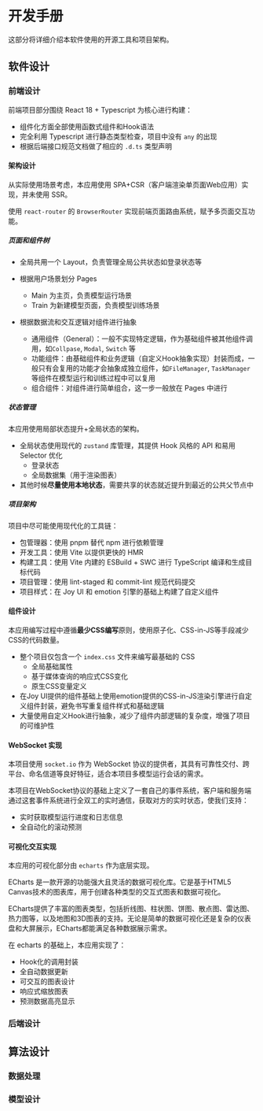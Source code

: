 # 开发手册

这部分将详细介绍本软件使用的开源工具和项目架构。

## 软件设计

### 前端设计

前端项目部分围绕 React 18 + Typescript 为核心进行构建：

- 组件化方面全部使用函数式组件和Hook语法
- 完全利用 Typescript 进行静态类型检查，项目中没有 `any` 的出现
- 根据后端接口规范文档做了相应的 `.d.ts` 类型声明

#### 架构设计

从实际使用场景考虑，本应用使用 SPA+CSR（客户端渲染单页面Web应用）实现，并未使用 SSR。

使用 `react-router` 的 `BrowserRouter` 实现前端页面路由系统，赋予多页面交互功能。

##### 页面和组件树

- 全局共用一个 Layout，负责管理全局公共状态如登录状态等

- 根据用户场景划分 Pages
  - Main 为主页，负责模型运行场景
  - Train 为新建模型页面，负责模型训练场景
- 根据数据流和交互逻辑对组件进行抽象
  - 通用组件（General）：一般不实现特定逻辑，作为基础组件被其他组件调用，如`Collpase`, `Modal`, `Switch` 等
  - 功能组件：由基础组件和业务逻辑（自定义Hook抽象实现）封装而成，一般只有会复用的功能才会抽象成独立组件，如`FileManager`, `TaskManager`等组件在模型运行和训练过程中可以复用
  - 组合组件：对组件进行简单组合，这一步一般放在 Pages 中进行

##### 状态管理

本应用使用局部状态提升+全局状态的架构。

- 全局状态使用现代的 `zustand` 库管理，其提供 Hook 风格的 API 和易用 Selector 优化
  - 登录状态
  - 全局数据集（用于渲染图表）
- 其他时候**尽量使用本地状态**，需要共享的状态就近提升到最近的公共父节点中

##### 项目架构

项目中尽可能使用现代化的工具链：

- 包管理器：使用 pnpm 替代 npm 进行依赖管理
- 开发工具：使用 Vite 以提供更快的 HMR
- 构建工具：使用 Vite 内建的 ESBuild + SWC 进行 TypeScript 编译和生成目标代码
- 项目管理：使用 lint-staged 和 commit-lint 规范代码提交
- 项目样式：在 Joy UI 和 emotion 引擎的基础上构建了自定义组件

#### 组件设计

本应用编写过程中遵循**最少CSS编写**原则，使用原子化、CSS-in-JS等手段减少CSS的代码数量。

- 整个项目仅包含一个 `index.css` 文件来编写最基础的 CSS
  - 全局基础属性
  - 基于媒体查询的响应式CSS变化
  - 原生CSS变量定义
- 在Joy UI提供的组件基础上使用emotion提供的CSS-in-JS渲染引擎进行自定义组件封装，避免书写重复组件样式和基础逻辑
- 大量使用自定义Hook进行抽象，减少了组件内部逻辑的复杂度，增强了项目的可维护性

#### WebSocket 实现

本项目使用 `socket.io` 作为 WebSocket 协议的提供者，其具有可靠性交付、跨平台、命名信道等良好特征，适合本项目多模型运行会话的需求。

本项目在WebSocket协议的基础上定义了一套自己的事件系统，客户端和服务端通过这套事件系统进行全双工的实时通信，获取对方的实时状态，使我们支持：

- 实时获取模型运行进度和日志信息
- 全自动化的滚动预测

#### 可视化交互实现

本应用的可视化部分由 `echarts` 作为底层实现。

ECharts 是一款开源的功能强大且灵活的数据可视化库。它是基于HTML5 Canvas技术的图表库，用于创建各种类型的交互式图表和数据可视化。

ECharts提供了丰富的图表类型，包括折线图、柱状图、饼图、散点图、雷达图、热力图等，以及地图和3D图表的支持。无论是简单的数据可视化还是复杂的仪表盘和大屏展示，ECharts都能满足各种数据展示需求。

在 echarts 的基础上，本应用实现了：

- Hook化的调用封装
- 全自动数据更新
- 可交互的图表设计
- 响应式缩放图表
- 预测数据高亮显示

### 后端设计

## 算法设计

### 数据处理

### 模型设计
